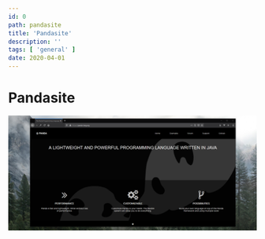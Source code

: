 ```yaml
---
id: 0
path: pandasite
title: 'Pandasite'
description: ''
tags: [ 'general' ]
date: 2020-04-01
---
```


# Pandasite

![Old Page](/news/0.old-page.png) 
